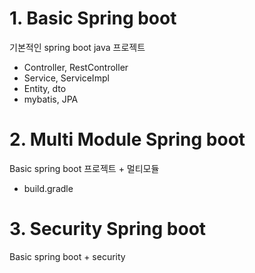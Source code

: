 # 1. Basic Spring boot
기본적인 spring boot java 프로젝트
- Controller, RestController
- Service, ServiceImpl
- Entity, dto
- mybatis, JPA

# 2. Multi Module Spring boot
Basic spring boot 프로젝트 + 멀티모듈
- build.gradle

# 3. Security Spring boot
Basic spring boot + security
